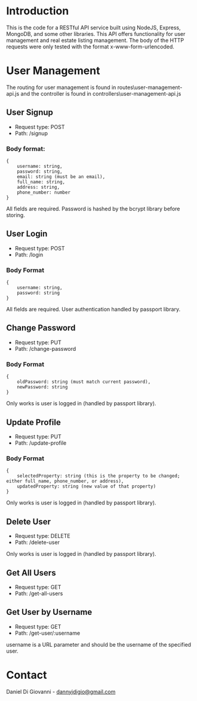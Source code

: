 Introduction
============

This is the code for a RESTful API service built using NodeJS, Express, MongoDB, and some other libraries.
This API offers functionality for user management and real estate listing management.
The body of the HTTP requests were only tested with the format x-www-form-urlencoded.


User Management 
===============

The routing for user management is found in routes\user-management-api.js and the controller is found in controllers\user-management-api.js


User Signup
-----------

* Request type: POST
* Path: /signup

### Body format:
```
{
    username: string,
    password: string,
    email: string (must be an email),
    full_name: string,
    address: string,
    phone_number: number
}
```
All fields are required.
Password is hashed by the bcrypt library before storing.


User Login
----------

* Request type: POST
* Path: /login

### Body Format
```
{
    username: string,
    password: string
}
```
All fields are required.
User authentication handled by passport library.


Change Password
---------------

* Request type: PUT
* Path: /change-password

### Body Format
```
{
    oldPassword: string (must match current password),
    newPassword: string
}
```
Only works is user is logged in (handled by passport library).


Update Profile
--------------

* Request type: PUT
* Path: /update-profile

### Body Format
```
{
    selectedProperty: string (this is the property to be changed; either full_name, phone_number, or address),
    updatedProperty: string (new value of that property)
}
```
Only works is user is logged in (handled by passport library).


Delete User
-----------

* Request type: DELETE
* Path: /delete-user

Only works is user is logged in (handled by passport library).


Get All Users
-------------

* Request type: GET
* Path: /get-all-users


Get User by Username
--------------------

* Request type: GET
* Path: /get-user/:username

username is a URL parameter and should be the username of the specified user.


Contact
=======

Daniel Di Giovanni - <dannyjdigio@gmail.com>
